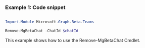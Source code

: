 ### Example 1: Code snippet

```powershell

Import-Module Microsoft.Graph.Beta.Teams

Remove-MgBetaChat -ChatId $chatId

```
This example shows how to use the Remove-MgBetaChat Cmdlet.

